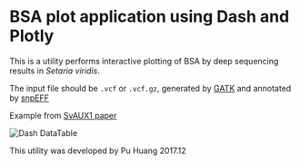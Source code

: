 # BSA plot application using Dash and Plotly

This is a utility performs interactive plotting of BSA by deep sequencing results in *Setaria viridis*.

The input file should be `.vcf` or `.vcf.gz`, generated by [GATK](https://software.broadinstitute.org/gatk/) and annotated by [snpEFF](http://snpeff.sourceforge.net/index.html)
 
Example from [SvAUX1 paper](https://www.nature.com/articles/nplants201754)


![Dash DataTable](https://github.com/puhuangwustl/BSAplot/blob/master/img/BSAplotExample.gif)


This utility was developed by Pu Huang
2017.12

